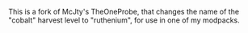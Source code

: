 This is a fork of McJty's TheOneProbe, that changes the name of the "cobalt" harvest level to "ruthenium", for use in one of my modpacks.
